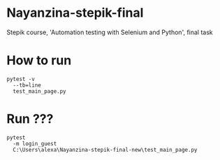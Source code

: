 # Nayanzina-stepik-final
Stepik course, 'Automation testing with Selenium and Python', final task

# How to run
```shell
pytest -v 
  --tb=line 
  test_main_page.py
```

# Run ???
```shell
pytest  
  -m login_guest 
  C:\Users\alexa\Nayanzina-stepik-final-new\test_main_page.py
```
